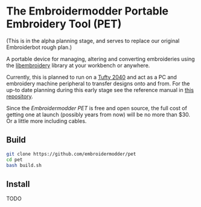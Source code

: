 # The Embroidermodder Portable Embroidery Tool (PET)

(This is in the alpha planning stage, and serves to replace our original Embroiderbot rough plan.)

A portable device for managing, altering and converting embroideries using the
[libembroidery](https://github.com/embroidermodder/libembroidery) library at your
workbench or anywhere.

Currently, this is planned to run on a
[Tufty 2040](https://shop.pimoroni.com/products/tufty-2040) and act as a PC and
embroidery machine peripheral to transfer designs onto and from. For the up-to date
planning during this early stage see the reference manual in
[this repository](https://github.com/embroidermodder/libembroidery).

Since the _Embroidermodder PET_ is free and open source, the full cost of getting
one at launch (possibly years from now) will be no more than $30. Or a little more including cables.

## Build

```sh
git clone https://github.com/embroidermodder/pet
cd pet
bash build.sh
```

## Install

TODO
